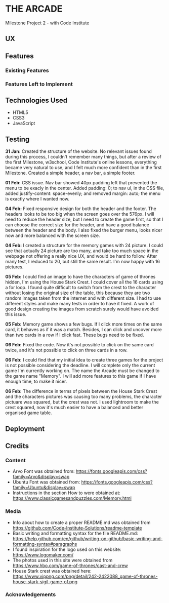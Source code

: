 # THE ARCADE

Milestone Project 2 - with Code Institute



## UX


## Features


### Existing Features


### Features Left to Implement

## Technologies Used
- HTML5
- CSS3
- JavaScript

## Testing
**31 Jan:** Created the structure of the website. No relevant issues found during this process, I couldn't remember many things, but after a review of the first Milestone, w3school, Code Institute's online lessons, everything became very natural to use, and I felt much more confident than in the first Milestone. Created a simple header, a nav bar, a simple footer.

**01 Feb:** CSS issue. Nav bar showed 40px padding left that prevented the menu to be exacly in the center. Added padding: 0; to nav ul, in the CSS file, added justify-content: space-evenly; and removed margin: auto; the menu is exactly where I wanted now.

**04 Feb:** Fixed responsive design for both the header and the footer. The headers looks to be too big when the screen goes over the 576px. I will need to reduce the header size, but I need to create the game first, so that I can choose the correct size for the header, and have a good balance between the header and the body. I also fixed the burger menu, looks nicer now and more balanced with the screen size.

**04 Feb:** I created a structure for the memory games with 24 picture. I could see that actually 24 picture are too many, and take too much space in the webpage not offering a really nice UX, and would be hard to follow. After many test, I reduced to 20, but still the same result. I'm now happy with 16 pictures.

**05 Feb:** I could find an image to have the characters of game of thrones hidden, I'm using the House Stark Crest. I could cover all the 16 cards using a for loop. I found quite difficult to switch from the crest to the character without losing the original size of the table, this because they are two random images taken from the internet and with different size. I had to use different styles and make many tests in order to have it fixed. A work of good design creating the images from scratch surely would have avoided this issue.

**05 Feb:** Memory game shows a few bugs. If I click more times on the same card, it behaves as if it was a match. Besides, I can click and uncover more than two cards in a row if I click fast. These bugs need to be fixed.

**06 Feb:** Fixed the code. Now it's not possible to click on the same card twice, and it's not possible to click on three cards in a row.

**06 Feb:** I could find that my initial idea to create three games for the project is not possible considering the deadline. I will complete only the current game I'm currently working on. The name the Arcade must be changed to the game name "Memory". I will add more features to this game if I have enough time, to make it nicer.

**06 Feb:** The difference in terms of pixels between the House Stark Crest and the characters pictures was causing too many problems, the character pictuare was squared, but the crest was not. I used lightroom to make the crest squared, now it's much easier to have a balanced and better organised game table.


## Deployment


## Credits
### Content
- Arvo Font was obtained from: https://fonts.googleapis.com/css?family=Arvo&display=swap
- Ubuntu Font was obtained from: https://fonts.googleapis.com/css?family=Ubuntu&display=swap
- Instructions in the section How to were obtained at: https://www.classicgamesandpuzzles.com/Memory.html

### Media
- Info about how to create a proper README.md was obtained from https://github.com/Code-Institute-Solutions/readme-template
- Basic writing and formatting syntax for the file README.md: https://help.github.com/en/github/writing-on-github/basic-writing-and-formatting-syntax#paragraphs
- I found inspiration for the logo used on this website: https://www.logomaker.com/
- The photos used in this site were obtained from https://www.hbo.com/game-of-thrones/cast-and-crew
- House Stark crest was obtained here: https://www.vippng.com/png/detail/242-2422088_game-of-thrones-house-stark-sigil-game-of.png

### Acknowledgements